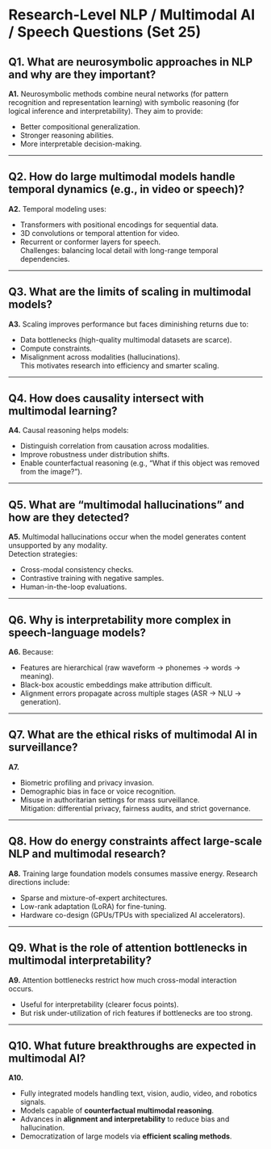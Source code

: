 # Research-Level NLP / Multimodal AI / Speech Questions (Set 25)

## Q1. What are neurosymbolic approaches in NLP and why are they important?
**A1.** Neurosymbolic methods combine neural networks (for pattern recognition and representation learning) with symbolic reasoning (for logical inference and interpretability). They aim to provide:
- Better compositional generalization.  
- Stronger reasoning abilities.  
- More interpretable decision-making.  

---

## Q2. How do large multimodal models handle temporal dynamics (e.g., in video or speech)?
**A2.** Temporal modeling uses:
- Transformers with positional encodings for sequential data.  
- 3D convolutions or temporal attention for video.  
- Recurrent or conformer layers for speech.  
Challenges: balancing local detail with long-range temporal dependencies.  

---

## Q3. What are the limits of scaling in multimodal models?
**A3.** Scaling improves performance but faces diminishing returns due to:
- Data bottlenecks (high-quality multimodal datasets are scarce).  
- Compute constraints.  
- Misalignment across modalities (hallucinations).  
This motivates research into efficiency and smarter scaling.  

---

## Q4. How does causality intersect with multimodal learning?
**A4.** Causal reasoning helps models:  
- Distinguish correlation from causation across modalities.  
- Improve robustness under distribution shifts.  
- Enable counterfactual reasoning (e.g., “What if this object was removed from the image?”).  

---

## Q5. What are “multimodal hallucinations” and how are they detected?
**A5.** Multimodal hallucinations occur when the model generates content unsupported by any modality.  
Detection strategies:  
- Cross-modal consistency checks.  
- Contrastive training with negative samples.  
- Human-in-the-loop evaluations.  

---

## Q6. Why is interpretability more complex in speech-language models?
**A6.** Because:  
- Features are hierarchical (raw waveform → phonemes → words → meaning).  
- Black-box acoustic embeddings make attribution difficult.  
- Alignment errors propagate across multiple stages (ASR → NLU → generation).  

---

## Q7. What are the ethical risks of multimodal AI in surveillance?
**A7.**  
- Biometric profiling and privacy invasion.  
- Demographic bias in face or voice recognition.  
- Misuse in authoritarian settings for mass surveillance.  
Mitigation: differential privacy, fairness audits, and strict governance.  

---

## Q8. How do energy constraints affect large-scale NLP and multimodal research?
**A8.** Training large foundation models consumes massive energy. Research directions include:  
- Sparse and mixture-of-expert architectures.  
- Low-rank adaptation (LoRA) for fine-tuning.  
- Hardware co-design (GPUs/TPUs with specialized AI accelerators).  

---

## Q9. What is the role of attention bottlenecks in multimodal interpretability?
**A9.** Attention bottlenecks restrict how much cross-modal interaction occurs.  
- Useful for interpretability (clearer focus points).  
- But risk under-utilization of rich features if bottlenecks are too strong.  

---

## Q10. What future breakthroughs are expected in multimodal AI?
**A10.**  
- Fully integrated models handling text, vision, audio, video, and robotics signals.  
- Models capable of **counterfactual multimodal reasoning**.  
- Advances in **alignment and interpretability** to reduce bias and hallucination.  
- Democratization of large models via **efficient scaling methods**.
